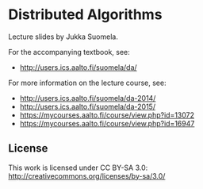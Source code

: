 Distributed Algorithms
======================

Lecture slides by Jukka Suomela.

For the accompanying textbook, see:

  - http://users.ics.aalto.fi/suomela/da/

For more information on the lecture course, see:

  - http://users.ics.aalto.fi/suomela/da-2014/
  - http://users.ics.aalto.fi/suomela/da-2015/
  - https://mycourses.aalto.fi/course/view.php?id=13072
  - https://mycourses.aalto.fi/course/view.php?id=16947


License
-------

This work is licensed under CC BY-SA 3.0:
http://creativecommons.org/licenses/by-sa/3.0/

